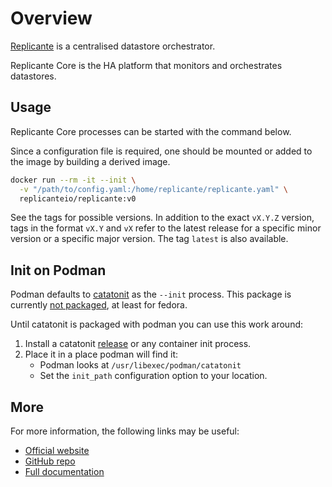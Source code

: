 # Overview
[Replicante](https://www.replicante.io/) is a centralised datastore orchestrator.

Replicante Core is the HA platform that monitors and orchestrates datastores.


## Usage
Replicante Core processes can be started with the command below.

Since a configuration file is required, one should be mounted or added to the image
by building a derived image.

```bash
docker run --rm -it --init \
  -v "/path/to/config.yaml:/home/replicante/replicante.yaml" \
  replicanteio/replicante:v0
```

See the tags for possible versions.
In addition to the exact `vX.Y.Z` version, tags in the format `vX.Y` and `vX` refer to the
latest release for a specific minor version or a specific major version.
The tag `latest` is also available.


## Init on Podman
Podman defaults to [catatonit](https://github.com/openSUSE/catatonit) as the `--init` process.
This package is currently [not packaged](https://github.com/containers/libpod/issues/4159), at least for fedora.

Until catatonit is packaged with podman you can use this work around:

  1. Install a catatonit [release](https://github.com/openSUSE/catatonit/releases) or any container init process.
  2. Place it in a place podman will find it:
     * Podman looks at `/usr/libexec/podman/catatonit`
     * Set the `init_path` configuration option to your location.


## More
For more information, the following links may be useful:

  * [Official website](https://www.replicante.io/)
  * [GitHub repo](https://github.com/replicante-io/replicante)
  * [Full documentation](https://www.replicante.io/docs/)
